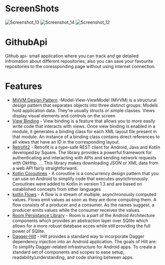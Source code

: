 # ScreenShots
![Screenshot_13](https://user-images.githubusercontent.com/55893091/157328982-0ea2dbac-dc4c-4455-af30-cbbe34750b8a.png)
![Screenshot_14](https://user-images.githubusercontent.com/55893091/157329001-3aeef1f1-065b-4c72-a03b-cfcc95b59539.png)
![Screenshot_12](https://user-images.githubusercontent.com/55893091/157303121-b60b0d35-5ab0-4a0f-bc2b-c53866f96ca0.png)


# GithubApi

Github api- small application where you can track and ge detailed infromation about different repositories, also you can save your favourite repositories to the coressponding page
without using internet connection.
# Features

- [MVVM Design Pattern](https://en.wikipedia.org/wiki/Model%E2%80%93view%E2%80%93viewmodel) -Model-View-ViewModel (MVVM) is a structural design pattern that separates objects into three distinct groups: Models hold application data. They're usually structs or simple classes. Views display visual elements and controls on the screen
- [View Binding](https://developer.android.com/topic/libraries/view-binding) - View binding is a feature that allows you to more easily write code that interacts with views. Once view binding is enabled in a module, it generates a binding class for each XML layout file present in that module. An instance of a binding class contains direct references to all views that have an ID in the corresponding layout.
- [Retrofit2](https://square.github.io/retrofit/) - Retrofit is a type-safe REST client for Android, Java and Kotlin developed by Square. The library provides a powerful framework for authenticating and interacting with APIs and sending network requests with OkHttp. ... This library makes downloading JSON or XML data from a web API fairly straightforward.
- [Kotlin Coroutines](https://developer.android.com/kotlin/coroutines#:~:text=A%20coroutine%20is%20a%20concurrency,simplify%20code%20that%20executes%20asynchronously.&text=On%20Android%2C%20coroutines%20help%20to,your%20app%20to%20become%20unresponsive.) - A coroutine is a concurrency design pattern that you can use on Android to simplify code that executes asynchronously. Coroutines were added to Kotlin in version 1.3 and are based on established concepts from other languages
- [kotlin Flows](https://developer.android.com/kotlin/flow) - A flow is a stream of multiple, asynchronously computed values. Flows emit values as soon as they are done computing them. A flow consists of a producer and a consumer. As the names suggest, a producer emits values while the consumer receives the values.
- [Room Persistance Library](https://developer.android.com/training/data-storage/room) - Room is a part of the Android Architecture components which provides an abstraction layer over SQlite which allows for a more robust database acces while still providing the full power of SQlite.
- [Dagger-Hilt](https://developer.android.com/training/dependency-injection/hilt-android) - Hilt provides a standard way to incorporate Dagger dependency injection into an Android application. The goals of Hilt are: To simplify Dagger-related infrastructure for Android apps. To create a standard set of components and scopes to ease setup, readability/understanding, and code sharing between apps.
